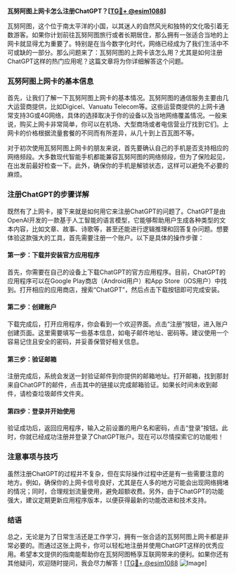 **瓦努阿图上网卡怎么注册ChatGPT？[[TG💪+ @esim1088](https://t.me/s/esim1088)]**

瓦努阿图，这个位于南太平洋的小国，以其迷人的自然风光和独特的文化吸引着无数游客。如果你计划前往瓦努阿图旅行或者长期居住，那么拥有一张适合当地的上网卡就显得尤为重要了。特别是在当今数字化时代，网络已经成为了我们生活中不可或缺的一部分。那么问题来了：瓦努阿图的上网卡该怎么用？尤其是如何注册ChatGPT这样的热门应用呢？这篇文章将为你详细解答这个问题。

### 瓦努阿图上网卡的基本信息

首先，让我们了解一下瓦努阿图上网卡的基本情况。瓦努阿图的通信服务主要由几大运营商提供，比如Digicel、Vanuatu Telecom等。这些运营商提供的上网卡通常支持3G或4G网络，具体的选择取决于你的设备以及当地网络覆盖情况。一般来说，购买上网卡非常简单，你可以在机场、大型商场或者电信营业厅找到它们。上网卡的价格根据流量套餐的不同而有所差异，从几十到上百瓦图不等。

对于初次使用瓦努阿图上网卡的朋友来说，首先要确认自己的手机是否支持相应的网络频段。大多数现代智能手机都能兼容瓦努阿图的网络频段，但为了保险起见，在出发前最好检查一下。此外，确保你的手机是解锁状态，这样可以避免不必要的麻烦。

### 注册ChatGPT的步骤详解

既然有了上网卡，接下来就是如何用它来注册ChatGPT的问题了。ChatGPT是由OpenAI开发的一款基于人工智能的语言模型，它能够帮助用户生成各种类型的文本内容，比如文章、故事、诗歌等，甚至还能进行逻辑推理和回答复杂问题。想要体验这款强大的工具，首先需要注册一个账户。以下是具体的操作步骤：

#### 第一步：下载并安装官方应用程序

首先，你需要在自己的设备上下载ChatGPT的官方应用程序。目前，ChatGPT的应用程序可以在Google Play商店（Android用户）和App Store（iOS用户）中找到。打开相应的应用商店，搜索“ChatGPT”，然后点击下载按钮即可完成安装。

#### 第二步：创建账户

下载完成后，打开应用程序，你会看到一个欢迎界面。点击“注册”按钮，进入账户创建页面。这里需要填写一些基本信息，如电子邮件地址、密码等。建议使用一个容易记住且安全的密码，并妥善保管好相关信息。

#### 第三步：验证邮箱

注册完成后，系统会发送一封验证邮件到你提供的邮箱地址。打开邮箱，找到那封来自ChatGPT的邮件，点击其中的链接以完成邮箱验证。如果长时间未收到邮件，请检查垃圾邮件文件夹。

#### 第四步：登录并开始使用

验证成功后，返回应用程序，输入之前设置的用户名和密码，点击“登录”按钮。此时，你就已经成功注册并登录了ChatGPT账户。现在可以尽情探索它的功能啦！

### 注意事项与技巧

虽然注册ChatGPT的过程并不复杂，但在实际操作过程中还是有一些需要注意的地方。例如，确保你的上网卡信号良好，尤其是在人多的地方可能会出现网络拥堵的情况；同时，合理规划流量使用，避免超额收费。另外，由于ChatGPT的功能强大，建议定期更新应用程序版本，以便获得最新的功能改进和技术支持。

### 结语

总之，无论是为了日常生活还是工作学习，拥有一张合适的瓦努阿图上网卡都是非常必要的。而通过这张上网卡，你可以轻松地注册并使用ChatGPT这样的优秀应用。希望本文提供的指南能帮助你在瓦努阿图畅享互联网带来的便利。如果你还有其他疑问，欢迎随时提问，我会尽力解答！[[TG💪+ @esim1088](https://t.me/s/esim1088) ![Image](https://i.postimg.cc/4NQfJmqS/Snipaste-2025-05-13-00-14-12.png)]